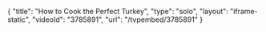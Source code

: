 {
    "title": "How to Cook the Perfect Turkey",
    "type": "solo",
    "layout": "iframe-static",
    "videoId": "3785891",
    "url": "\/tvpembed\/3785891"
}